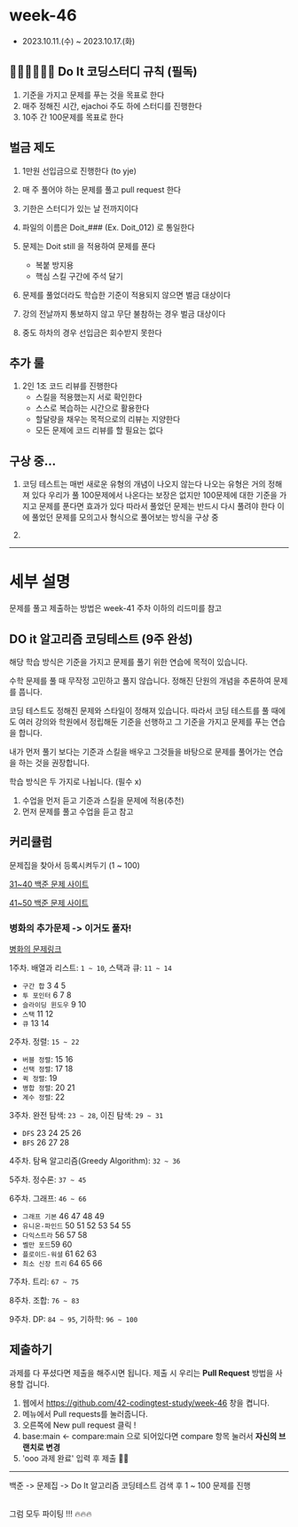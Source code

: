 # week-46

- 2023.10.11.(수) ~ 2023.10.17.(화)

## 🧑🏻‍💻👩🏻‍💻 Do It 코딩스터디 규칙 (필독)

1. 기준을 가지고 문제를 푸는 것을 목표로 한다
2. 매주 정해진 시간, ejachoi 주도 하에 스터디를 진행한다
3. 10주 간 100문제를 목표로 한다

## 벌금 제도

1. 1만원 선입금으로 진행한다 (to yje)
2. 매 주 풀어야 하는 문제를 풀고 pull request 한다
3. 기한은 스터디가 있는 날 전까지이다
4. 파일의 이름은 Doit_### (Ex. Doit_012) 로 통일한다
5. 문제는 Doit still 을 적용하여 문제를 푼다
   - 복붙 방지용
   - 핵심 스킬 구간에 주석 달기

6. 문제를 풀었더라도 학습한 기준이 적용되지 않으면 벌금 대상이다
7. 강의 전날까지 통보하지 않고 무단 불참하는 경우 벌금 대상이다
8. 중도 하차의 경우 선입금은 회수받지 못한다

## 추가 룰

1. 2인 1조 코드 리뷰를 진행한다
   - 스킬을 적용했는지 서로 확인한다
   - 스스로 복습하는 시간으로 활용한다
   - 할달량을 채우는 목적으로의 리뷰는 지양한다
   - 모든 문제에 코드 리뷰를 할 필요는 없다

## 구상 중...
  
1. 코딩 테스트는 매번 새로운 유형의 개념이 나오지 않는다
   나오는 유형은 거의 정해져 있다
   우리가 풀 100문제에서 나온다는 보장은 없지만 100문제에 대한 기준을 가지고 문제를 푼다면 효과가 있다
   따라서 풀었던 문제는 반드시 다시 풀려야 한다
   이에 풀었던 문제를 모의고사 형식으로 풀어보는 방식을 구상 중

2. 

-------






# 세부 설명

문제를 풀고 제출하는 방법은 week-41 주차 이하의 리드미를 참고

## DO it 알고리즘 코딩테스트 (9주 완성)

해당 학습 방식은 기준을 가지고 문제를 풀기 위한 연습에 목적이 있습니다. 

수학 문제를 풀 때 무작정 고민하고 풀지 않습니다. 정해진 단원의 개념을 추론하여 문제를 풉니다. 

코딩 테스트도 정해진 문제와 스타일이 정해져 있습니다. 따라서 코딩 테스트를 풀 때에도 여러 강의와 학원에서 정립해둔 기준을 선행하고 그 기준을 가지고 문제를 푸는 연습을 합니다.

내가 먼저 풀기 보다는 기준과 스킬을 배우고 그것들을 바탕으로 문제를 풀어가는 연습을 하는 것을 권장합니다.

학습 방식은 두 가지로 나뉩니다. (필수 x)

1. 수업을 먼저 듣고 기준과 스킬을 문제에 적용(추천)
2. 먼저 문제를 풀고 수업을 듣고 참고




## 커리큘럼
문제집을 찾아서 등록시켜두기 (1 ~ 100)

[31~40 백준 문제 사이트](https://www.acmicpc.net/workbook/view/13418)

[41~50 백준 문제 사이트](https://www.acmicpc.net/workbook/view/13419)

### 병화의 추가문제 -> 이거도 풀자!
[병화의 문제링크](https://generated-nape-32a.notion.site/2298fd47ce2548f893ac3c556f58fbee?pvs=4)

1주차. 배열과 리스트: `1 ~ 10`, 스택과 큐: `11 ~ 14`
- `구간 합` 3 4 5
- `투 포인터` 6 7 8
- `슬라이딩 윈도우` 9 10
- `스택` 11 12
- `큐` 13 14

2주차. 정렬: `15 ~ 22`
- `버블 정렬`: 15 16
- `선택 정렬`: 17 18
- `퀵 정렬`: 19
- `병합 정렬`: 20 21
- `계수 정렬`: 22

3주차. 완전 탐색: `23 ~ 28`, 이진 탐색: `29 ~ 31`

- `DFS` 23 24 25 26
- `BFS` 26 27 28

4주차. 탐욕 알고리즘(Greedy Algorithm): `32 ~ 36`

5주차. 정수론: `37 ~ 45`

6주차. 그래프: `46 ~ 66`

- `그래프 기본` 46 47 48 49
- `유니온-파인드` 50 51 52 53 54 55
- `다익스트라` 56 57 58
- `벨만 포드`59 60
- `플로이드-워셜` 61 62 63
- `최소 신장 트리` 64 65 66

7주차. 트리: `67 ~ 75`

8주차. 조합: `76 ~ 83`

9주차. DP: `84 ~ 95`, 기하학: `96 ~ 100`

## 제출하기
과제를 다 푸셨다면 제출을 해주시면 됩니다. 제출 시 우리는 **Pull Request** 방법을 사용할 겁니다.

1. 웹에서 https://github.com/42-codingtest-study/week-46 창을 켭니다.
2. 메뉴에서 Pull requests를 눌러줍니다.
3. 오른쪽에 New pull request 클릭 !
4. base:main <- compare:main 으로 되어있다면 compare 항목 눌러서 **자신의 브랜치로 변경**
5. 'ooo 과제 완료' 입력 후 제출 👏🏻

---


백준 -> 문제집 -> Do It 알고리즘 코딩테스트 검색 후 1 ~ 100 문제를 진행

<br>그럼 모두 파이팅 !!! 🔥🔥🔥
